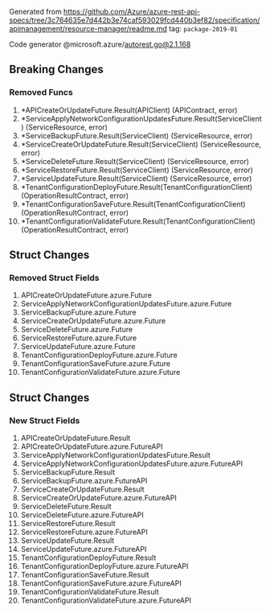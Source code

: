 Generated from https://github.com/Azure/azure-rest-api-specs/tree/3c764635e7d442b3e74caf593029fcd440b3ef82/specification/apimanagement/resource-manager/readme.md tag: `package-2019-01`

Code generator @microsoft.azure/autorest.go@2.1.168

## Breaking Changes

### Removed Funcs

1. *APICreateOrUpdateFuture.Result(APIClient) (APIContract, error)
1. *ServiceApplyNetworkConfigurationUpdatesFuture.Result(ServiceClient) (ServiceResource, error)
1. *ServiceBackupFuture.Result(ServiceClient) (ServiceResource, error)
1. *ServiceCreateOrUpdateFuture.Result(ServiceClient) (ServiceResource, error)
1. *ServiceDeleteFuture.Result(ServiceClient) (ServiceResource, error)
1. *ServiceRestoreFuture.Result(ServiceClient) (ServiceResource, error)
1. *ServiceUpdateFuture.Result(ServiceClient) (ServiceResource, error)
1. *TenantConfigurationDeployFuture.Result(TenantConfigurationClient) (OperationResultContract, error)
1. *TenantConfigurationSaveFuture.Result(TenantConfigurationClient) (OperationResultContract, error)
1. *TenantConfigurationValidateFuture.Result(TenantConfigurationClient) (OperationResultContract, error)

## Struct Changes

### Removed Struct Fields

1. APICreateOrUpdateFuture.azure.Future
1. ServiceApplyNetworkConfigurationUpdatesFuture.azure.Future
1. ServiceBackupFuture.azure.Future
1. ServiceCreateOrUpdateFuture.azure.Future
1. ServiceDeleteFuture.azure.Future
1. ServiceRestoreFuture.azure.Future
1. ServiceUpdateFuture.azure.Future
1. TenantConfigurationDeployFuture.azure.Future
1. TenantConfigurationSaveFuture.azure.Future
1. TenantConfigurationValidateFuture.azure.Future

## Struct Changes

### New Struct Fields

1. APICreateOrUpdateFuture.Result
1. APICreateOrUpdateFuture.azure.FutureAPI
1. ServiceApplyNetworkConfigurationUpdatesFuture.Result
1. ServiceApplyNetworkConfigurationUpdatesFuture.azure.FutureAPI
1. ServiceBackupFuture.Result
1. ServiceBackupFuture.azure.FutureAPI
1. ServiceCreateOrUpdateFuture.Result
1. ServiceCreateOrUpdateFuture.azure.FutureAPI
1. ServiceDeleteFuture.Result
1. ServiceDeleteFuture.azure.FutureAPI
1. ServiceRestoreFuture.Result
1. ServiceRestoreFuture.azure.FutureAPI
1. ServiceUpdateFuture.Result
1. ServiceUpdateFuture.azure.FutureAPI
1. TenantConfigurationDeployFuture.Result
1. TenantConfigurationDeployFuture.azure.FutureAPI
1. TenantConfigurationSaveFuture.Result
1. TenantConfigurationSaveFuture.azure.FutureAPI
1. TenantConfigurationValidateFuture.Result
1. TenantConfigurationValidateFuture.azure.FutureAPI
